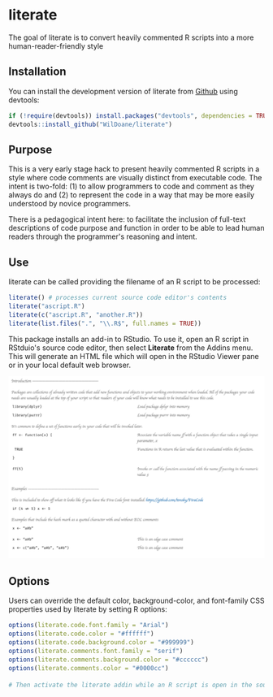 # literate

The goal of literate is to convert heavily commented R scripts into a more human-reader-friendly style

## Installation

<!--You can install the released version of literate from [CRAN](https://CRAN.R-project.org) with:

``` r
install.packages("literate")
```
-->

You can install the development version of literate from [Github](https://github.com/WilDoane/literate) using devtools:

```r
if (!require(devtools)) install.packages("devtools", dependencies = TRUE)
devtools::install_github("WilDoane/literate")
```

## Purpose

This is a very early stage hack to present heavily commented R scripts in a style where code comments are visually distinct from executable code. The intent is two-fold: (1) to allow programmers to code and comment as they always do and (2) to represent the code in a way that may be more easily understood by novice programmers.

There is a pedagogical intent here: to facilitate the inclusion of full-text descriptions of code purpose and function in order to be able to lead human readers through the programmer's reasoning and intent.

## Use

literate can be called providing the filename of an R script to be processed:

```r
literate() # processes current source code editor's contents
literate("ascript.R")
literate(c("ascript.R", "another.R"))
literate(list.files(".", "\\.R$", full.names = TRUE))
```

This package installs an add-in to RStudio. To use it, open an R script in RStduio's source code editor, then select **Literate** from the Addins menu. This will generate an HTML file which will open in the RStudio Viewer pane or in your local default web browser.

![Example of literate output](/images/sample.png?raw=true "Literate output")

## Options

Users can override the default color, background-color, and font-family CSS properties used by literate by setting R options:

```r
options(literate.code.font.family = "Arial")
options(literate.code.color = "#ffffff")
options(literate.code.background.color = "#999999")
options(literate.comments.font.family = "serif")
options(literate.comments.background.color = "#cccccc")
options(literate.comments.color = "#0000cc")

# Then activate the literate addin while an R script is open in the source code editor
```


